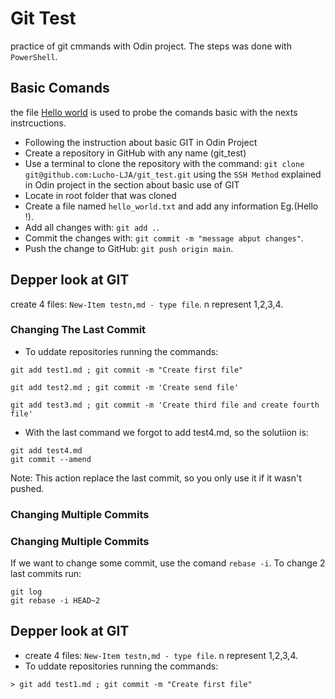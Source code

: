 # Git Test
practice of git cmmands with Odin project. The steps was done with `PowerShell`.
## Basic Comands
the file [Hello world](src/hello_world.txt) is used to probe the comands basic with the nexts instrcuctions.
- Following the instruction about basic GIT in Odin Project
- Create a repository in GitHub with any name (git_test)
- Use a terminal to clone the repository with the command: `git clone git@github.com:Lucho-LJA/git_test.git` using the `SSH Method` explained in Odin project in the section about basic use of GIT
- Locate in root folder that was cloned
- Create a file named `hello_world.txt` and add any information Eg.(Hello <your name>!).
- Add all changes with: `git add .`.
- Commit the changes with: `git commit -m "message abput changes"`.
- Push the change to GitHub: `git push origin main`.

## Depper look at GIT
create 4 files: `New-Item testn,md - type file`. n represent 1,2,3,4.
### Changing The Last Commit
- To uddate repositories running the commands:
<!--sec data-title="Command: Windows" data-id="windows_git" data-collapse=true ces-->
    git add test1.md ; git commit -m "Create first file"
<!--endsec-->
<!--sec data-title="Command: Windows" data-id="windows_git" data-collapse=true ces-->
    git add test2.md ; git commit -m 'Create send file' 
<!--endsec-->
<!--sec data-title="Command: Windows" data-id="windows_git" data-collapse=true ces-->
    git add test3.md ; git commit -m 'Create third file and create fourth file'
<!--endsec-->
- With the last command we forgot to add test4.md, so the solutiion is:
<!--sec data-title="Command: Windows" data-id="windows_git" data-collapse=true ces-->
    git add test4.md
    git commit --amend
<!--endsec-->
Note: This action replace the last commit, so you only use it if it wasn't pushed.
### Changing Multiple Commits
### Changing Multiple Commits
If we want to change some commit, use the comand `rebase -i`. To change 2 last commits run:
<!--sec data-title="Your first command: Windows" data-id="windows_whoami" data-collapse=true ces-->
    git log
    git rebase -i HEAD~2
<!--endsec-->
## Depper look at GIT
- create 4 files: `New-Item testn,md - type file`. n represent 1,2,3,4.
- To uddate repositories running the commands:
<!--sec data-title="Your first command: Windows" data-id="windows_whoami" data-collapse=true ces-->
    > git add test1.md ; git commit -m "Create first file"
<!--endsec-->